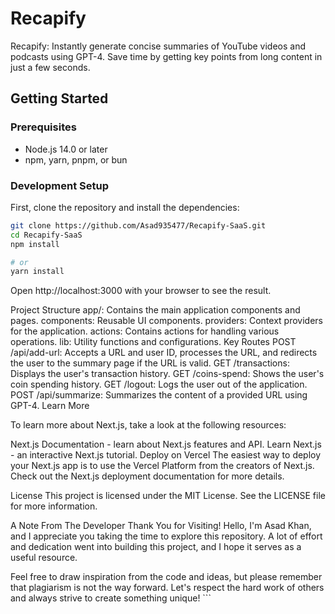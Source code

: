 # Recapify

Recapify: Instantly generate concise summaries of YouTube videos and podcasts using GPT-4. Save time by getting key points from long content in just a few seconds.

## Getting Started

### Prerequisites

- Node.js 14.0 or later
- npm, yarn, pnpm, or bun

### Development Setup

First, clone the repository and install the dependencies:

```sh
git clone https://github.com/Asad935477/Recapify-SaaS.git
cd Recapify-SaaS
npm install

# or
yarn install
```

Open http://localhost:3000 with your browser to see the result.

Project Structure
app/: Contains the main application components and pages.
components: Reusable UI components.
providers: Context providers for the application.
actions: Contains actions for handling various operations.
lib: Utility functions and configurations.
Key Routes
POST /api/add-url: Accepts a URL and user ID, processes the URL, and redirects the user to the summary page if the URL is valid.
GET /transactions: Displays the user's transaction history.
GET /coins-spend: Shows the user's coin spending history.
GET /logout: Logs the user out of the application.
POST /api/summarize: Summarizes the content of a provided URL using GPT-4.
Learn More

To learn more about Next.js, take a look at the following resources:

Next.js Documentation - learn about Next.js features and API.
Learn Next.js - an interactive Next.js tutorial.
Deploy on Vercel
The easiest way to deploy your Next.js app is to use the Vercel Platform from the creators of Next.js. Check out the Next.js deployment documentation for more details.

License
This project is licensed under the MIT License. See the LICENSE file for more information.

A Note From The Developer
Thank You for Visiting!
Hello, I'm Asad Khan, and I appreciate you taking the time to explore this repository. A lot of effort and dedication went into building this project, and I hope it serves as a useful resource.

Feel free to draw inspiration from the code and ideas, but please remember that plagiarism is not the way forward. Let's respect the hard work of others and always strive to create something unique! ```
